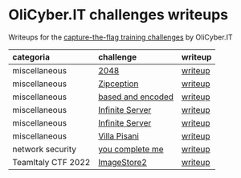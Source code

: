# OliCyber.IT challenges writeups

Writeups for the [capture-the-flag training challenges](https://training.olicyber.it/challenges) by OliCyber.IT


| categoria          | challenge                                                                                       | writeup                                       |
| :----------------- | :---------------------------------------------------------------------------------------------- | :-------------------------------------------- | 
| miscellaneous      | [2048](https://training.olicyber.it/challenges#challenge-31)                                    | [writeup](Miscellaneous/2048.py)              |
| miscellaneous      | [Zipception](https://training.olicyber.it/challenges#challenge-9)                               | [writeup](Miscellaneous/zipception.py)        |
| miscellaneous      | [based and encoded](https://training.olicyber.it/challenges#challenge-11)                       | [writeup](Miscellaneous/based-and-encoded.py) |
| miscellaneous      | [Infinite Server](https://training.olicyber.it/challenges#challenge-10)                         | [writeup](Miscellaneous/infinite-server.py)   |
| miscellaneous      | [Infinite Server](https://training.olicyber.it/challenges#challenge-10)                         | [writeup](Miscellaneous/infinite-server.py)   |
| miscellaneous      | [Villa Pisani](https://training.olicyber.it/challenges#challenge-3)                             | [writeup](Miscellaneous/villa-pisani.py)      |
| network security   | [you complete me](https://training.olicyber.it/challenges#challenge-28)                         | [writeup](Network-Security/you-complete-me.py)|
| TeamItaly CTF 2022 | [ImageStore2](https://training.olicyber.it/challenges#challenge-316)                            |  [writeup](teamitaly-2022/imagestore2.py)     |
